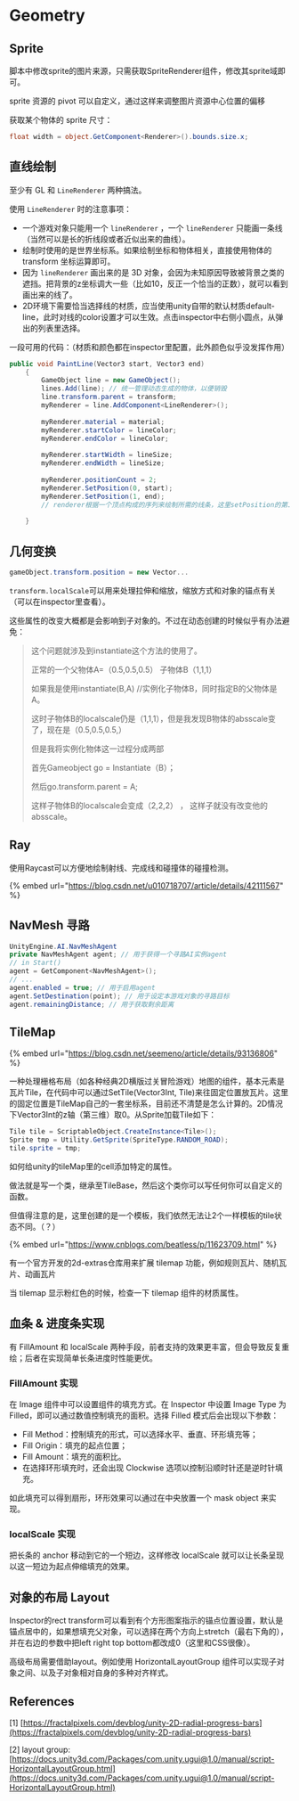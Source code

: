 # Geometry

## **Sprite**

脚本中修改sprite的图片来源，只需获取SpriteRenderer组件，修改其sprite域即可。

sprite 资源的 pivot 可以自定义，通过这样来调整图片资源中心位置的偏移

获取某个物体的 sprite 尺寸：

```csharp
float width = object.GetComponent<Renderer>().bounds.size.x;
```

## **直线绘制**

至少有 GL 和 `LineRenderer` 两种搞法。

使用 `LineRenderer` 时的注意事项：

* 一个游戏对象只能用一个 `lineRenderer` ，一个 `lineRenderer` 只能画一条线（当然可以是长的折线段或者近似出来的曲线）。
* 绘制时使用的是世界坐标系。如果绘制坐标和物体相关，直接使用物体的 transform 坐标运算即可。
* 因为 `lineRenderer` 画出来的是 3D 对象，会因为未知原因导致被背景之类的遮挡。把背景的z坐标调大一些（比如10，反正一个恰当的正数），就可以看到画出来的线了。
* 2D环境下需要恰当选择线的材质，应当使用unity自带的默认材质default-line，此时对线的color设置才可以生效。点击inspector中右侧小圆点，从弹出的列表里选择。

一段可用的代码：（材质和颜色都在inspector里配置，此外颜色似乎没发挥作用）

```csharp
public void PaintLine(Vector3 start, Vector3 end)
    {
        GameObject line = new GameObject();
        lines.Add(line); // 统一管理动态生成的物体，以便销毁
        line.transform.parent = transform;
        myRenderer = line.AddComponent<LineRenderer>();
​
        myRenderer.material = material;
        myRenderer.startColor = lineColor;
        myRenderer.endColor = lineColor;
​
        myRenderer.startWidth = lineSize;
        myRenderer.endWidth = lineSize;
​
        myRenderer.positionCount = 2;
        myRenderer.SetPosition(0, start);
        myRenderer.SetPosition(1, end); 
        // renderer根据一个顶点构成的序列来绘制所需的线条，这里setPosition的第二个参数就代表要设置的顶点坐标，第一个参数代表这个顶点在序列中的索引位置，从0开始
​
    }
```

## **几何变换**

```csharp
gameObject.transform.position = new Vector...
```

`transform.localScale`可以用来处理拉伸和缩放，缩放方式和对象的锚点有关（可以在inspector里查看）。

这些属性的改变大概都是会影响到子对象的。不过在动态创建的时候似乎有办法避免：

> 这个问题就涉及到instantiate这个方法的使用了。
>
> 正常的一个父物体A=（0.5,0.5,0.5） 子物体B（1,1,1）
>
> 如果我是使用instantiate(B,A) //实例化子物体B，同时指定B的父物体是A。
>
> 这时子物体B的localscale仍是（1,1,1），但是我发现B物体的absscale变了，现在是（0.5,0.5,0.5,）
>
> 但是我将实例化物体这一过程分成两部
>
> 首先Gameobject go = Instantiate（B）；
>
> 然后go.transform.parent = A;
>
> 这样子物体B的localscale会变成（2,2,2） ， 这样子就没有改变他的absscale。

## **Ray**

使用Raycast可以方便地绘制射线、完成线和碰撞体的碰撞检测。

{% embed url="https://blog.csdn.net/u010718707/article/details/42111567" %}

## **NavMesh 寻路**

```csharp
UnityEngine.AI.NavMeshAgent
private NavMeshAgent agent; // 用于获得一个寻路AI实例agent
// in Start()
agent = GetComponent<NavMeshAgent>(); 
// ...
agent.enabled = true; // 用于启用agent
agent.SetDestination(point); // 用于设定本游戏对象的寻路目标
agent.remainingDistance; // 用于获取剩余距离
```

## **TileMap**

{% embed url="https://blog.csdn.net/seemeno/article/details/93136806" %}

一种处理栅格布局（如各种经典2D横版过关冒险游戏）地图的组件，基本元素是瓦片Tile，在代码中可以通过SetTile(Vector3Int, Tile)来往固定位置放瓦片。这里的固定位置是TileMap自己的一套坐标系，目前还不清楚是怎么计算的。2D情况下Vector3Int的z轴（第三维）取0。从Sprite加载Tile如下：

```csharp
Tile tile = ScriptableObject.CreateInstance<Tile>();
Sprite tmp = Utility.GetSprite(SpriteType.RANDOM_ROAD);
tile.sprite = tmp;
```

如何给unity的tileMap里的cell添加特定的属性。

做法就是写一个类，继承至TileBase，然后这个类你可以写任何你可以自定义的函数。

但值得注意的是，这里创建的是一个模板，我们依然无法让2个一样模板的tile状态不同。（？）

{% embed url="https://www.cnblogs.com/beatless/p/11623709.html" %}

有一个官方开发的2d-extras仓库用来扩展 tilemap 功能，例如规则瓦片、随机瓦片、动画瓦片

当 tilemap 显示粉红色的时候，检查一下 tilemap 组件的材质属性。

## **血条 & 进度条实现**

有 FillAmount 和 localScale 两种手段，前者支持的效果更丰富，但会导致反复重绘；后者在实现简单长条进度时性能更优。

### FillAmount 实现

在 Image 组件中可以设置组件的填充方式。在 Inspector 中设置 Image Type 为 Filled，即可以通过数值控制填充的面积。选择 Filled 模式后会出现以下参数：

* Fill Method：控制填充的形式，可以选择水平、垂直、环形填充等；
* Fill Origin：填充的起点位置；
* Fill Amount：填充的面积比。
* 在选择环形填充时，还会出现 Clockwise 选项以控制沿顺时针还是逆时针填充。

如此填充可以得到扇形，环形效果可以通过在中央放置一个 mask object 来实现。

### localScale 实现

把长条的 anchor 移动到它的一个短边，这样修改 localScale 就可以让长条呈现以这一短边为起点伸缩填充的效果。

## **对象的布局 Layout**

Inspector的rect transform可以看到有个方形图案指示的锚点位置设置，默认是锚点居中的，如果想填充父对象，可以选择在两个方向上stretch（最右下角的），并在右边的参数中把left right top bottom都改成0（这里和CSS很像）。

高级布局需要借助layout。例如使用 HorizontalLayoutGroup 组件可以实现子对象之间、以及子对象相对自身的多种对齐样式。

## References

\[1] [https://fractalpixels.com/devblog/unity-2D-radial-progress-bars](https://fractalpixels.com/devblog/unity-2D-radial-progress-bars)

\[2] layout group: [https://docs.unity3d.com/Packages/com.unity.ugui@1.0/manual/script-HorizontalLayoutGroup.html](https://docs.unity3d.com/Packages/com.unity.ugui@1.0/manual/script-HorizontalLayoutGroup.html)
